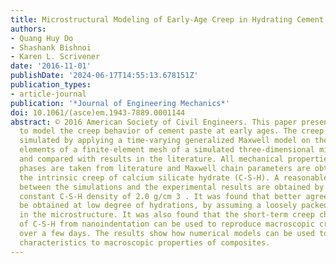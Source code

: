 ```yaml
---
title: Microstructural Modeling of Early-Age Creep in Hydrating Cement Paste
authors:
- Quang Huy Do
- Shashank Bishnoi
- Karen L. Scrivener
date: '2016-11-01'
publishDate: '2024-06-17T14:55:13.678151Z'
publication_types:
- article-journal
publication: '*Journal of Engineering Mechanics*'
doi: 10.1061/(asce)em.1943-7889.0001144
abstract: © 2016 American Society of Civil Engineers. This paper presents a new approach
  to model the creep behavior of cement paste at early ages. The creep behavior is
  simulated by applying a time-varying generalized Maxwell model on the individual
  elements of a finite-element mesh of a simulated three-dimensional microstructure
  and compared with results in the literature. All mechanical properties of the constituent
  phases are taken from literature and Maxwell chain parameters are obtained by fitting
  the intrinsic creep of calcium silicate hydrate (C-S-H). A reasonable agreement
  between the simulations and the experimental results are obtained by assuming a
  constant C-S-H density of 2.0 g/cm 3 . It was found that better agreements could
  be obtained at low degree of hydrations, by assuming a loosely packed C-S-H growing
  in the microstructure. It was also found that the short-term creep characteristics
  of C-S-H from nanoindentation can be used to reproduce macroscopic creep at least
  over a few days. The results show how numerical models can be used to upscale phase
  characteristics to macroscopic properties of composites.
---
```

